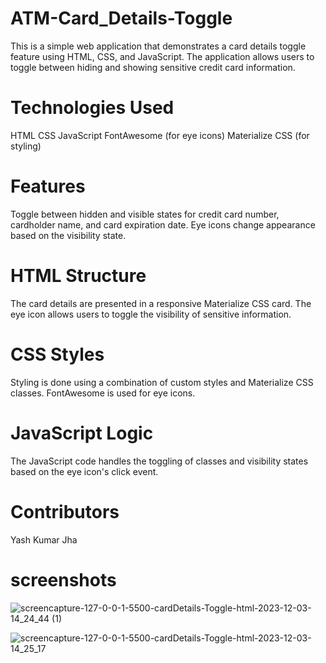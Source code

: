 # ATM-Card_Details-Toggle

This is a simple web application that demonstrates a card details toggle feature using HTML, CSS, and JavaScript. The application allows users to toggle between hiding and showing sensitive credit card information.

# Technologies Used
HTML
CSS
JavaScript
FontAwesome (for eye icons)
Materialize CSS (for styling)

# Features
Toggle between hidden and visible states for credit card number, cardholder name, and card expiration date.
Eye icons change appearance based on the visibility state.

# HTML Structure
The card details are presented in a responsive Materialize CSS card.
The eye icon allows users to toggle the visibility of sensitive information.

# CSS Styles
Styling is done using a combination of custom styles and Materialize CSS classes.
FontAwesome is used for eye icons.

# JavaScript Logic
The JavaScript code handles the toggling of classes and visibility states based on the eye icon's click event.

# Contributors
Yash Kumar Jha

# screenshots
![screencapture-127-0-0-1-5500-cardDetails-Toggle-html-2023-12-03-14_24_44 (1)](https://github.com/yash-199/ATM-Card_Details-Toggle/assets/68182949/2b645e56-7bb9-4261-9f91-a9493c04381a)

![screencapture-127-0-0-1-5500-cardDetails-Toggle-html-2023-12-03-14_25_17](https://github.com/yash-199/ATM-Card_Details-Toggle/assets/68182949/b3ec5aae-3325-40d5-a006-ea285228f4f9)
